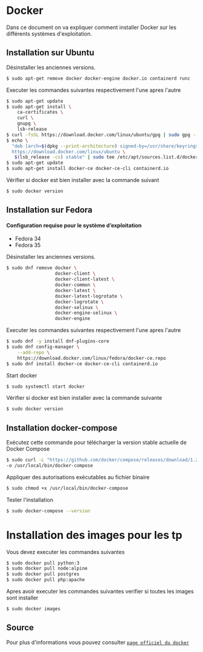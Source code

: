 # Docker

Dans ce document on va expliquer comment installer Docker sur les différents systèmes d'exploitation.

## Installation sur Ubuntu


Désinstaller les anciennes versions.

```bash
$ sudo apt-get remove docker docker-engine docker.io containerd runc
```

Executer les commandes suivantes respectivement l'une apres l'autre

```bash
$ sudo apt-get update
$ sudo apt-get install \
    ca-certificates \
    curl \
    gnupg \
    lsb-release
$ curl -fsSL https://download.docker.com/linux/ubuntu/gpg | sudo gpg --dearmor -o /usr/share/keyrings/docker-archive-keyring.gpg
$ echo \
  "deb [arch=$(dpkg --print-architecture) signed-by=/usr/share/keyrings/docker-archive-keyring.gpg] \
  https://download.docker.com/linux/ubuntu \
   $(lsb_release -cs) stable" | sudo tee /etc/apt/sources.list.d/docker.list > /dev/null
$ sudo apt-get update
$ sudo apt-get install docker-ce docker-ce-cli containerd.io
```

Vérifier si docker est bien installer avec la commande suivant
```bash
$ sudo docker version
```



## Installation sur Fedora

#### Configuration requise pour le système d’exploitation

- Fedora 34
- Fedora 35

Désinstaller les anciennes versions.
```bash
$ sudo dnf remove docker \
                  docker-client \
                  docker-client-latest \
                  docker-common \
                  docker-latest \
                  docker-latest-logrotate \
                  docker-logrotate \
                  docker-selinux \
                  docker-engine-selinux \
                  docker-engine
```

Executer les commandes suivantes respectivement l'une apres l'autre
```bash
$ sudo dnf -y install dnf-plugins-core
$ sudo dnf config-manager \
    --add-repo \
    https://download.docker.com/linux/fedora/docker-ce.repo
$ sudo dnf install docker-ce docker-ce-cli containerd.io
```

Start docker
```bash
$ sudo systemctl start docker
```

Vérifier si docker est bien installer avec la commande suivante
```bash
$ sudo docker version
```


## Installation docker-compose

Exécutez cette commande pour télécharger la version stable actuelle de Docker Compose

```bash
$ sudo curl -L "https://github.com/docker/compose/releases/download/1.29.2/docker-compose-$(uname -s)-$(uname -m)" \
-o /usr/local/bin/docker-compose
```

Appliquer des autorisations exécutables au fichier binaire
```bash
$ sudo chmod +x /usr/local/bin/docker-compose
```

Tester l'installation
```bash
$ sudo docker-compose --version
```


# Installation des images pour les tp

Vous devez executer les commandes suivantes

```bash
$ sudo docker pull python:3
$ sudo docker pull node:alpine
$ sudo docker pull postgres
$ sudo docker pull php:apache
```

Apres avoir executer les commandes suivantes verifier si toutes les images sont installer

```bash
$ sudo docker images
```

## Source
Pour plus d'informations vous pouvez consulter [`page officiel du docker`](https://docs.docker.com/get-docker/)
